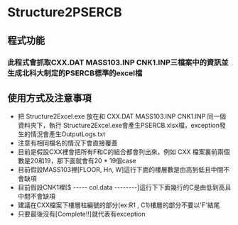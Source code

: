 # Structure2PSERCB

## 程式功能
### 此程式會抓取CXX.DAT MASS103.INP CNK1.INP三檔案中的資訊並生成北科大制定的PSERCB標準的excel檔

## 使用方式及注意事項
* 把 Structure2Excel.exe 放在和 CXX.DAT MASS103.INP CNK1.INP 同一個資料夾下，執行 Structure2Excel.exe會產生PSERCB.xlsx檔，exception發生的情況會產生OutputLogs.txt
* 注意有相同檔名的情況下會直接覆蓋
* 目前是假設CXX裡會把所有F和C的組合都會列出來，例如 CXX 檔案裏前兩個數是20和19，那下面就會有20 * 19個case
* 目前假設MASS103裡[FLOOR,  Hn,      W]這行下面的樓層數是由高到低且中間不會缺項
* 目前假設CNK1裡[$ ----- col.data --------]這行下下面幾行的C是由低到高且中間不會缺項
* 建議在CXX檔案下樓層柱編號的部分(ex:R1   , C1)樓層的部分不要以'F'結尾
* 只要最後沒有[Complete!!]就代表有exception
